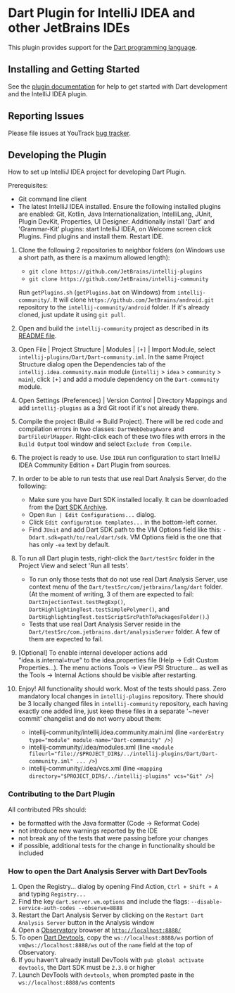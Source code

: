 # Dart Plugin for IntelliJ IDEA and other JetBrains IDEs

This plugin provides support for the [Dart programming language](https://dart.dev/).

## Installing and Getting Started

See the
[plugin documentation](https://www.jetbrains.com/help/idea/dart.html)
for help to get started with Dart development and the IntelliJ IDEA plugin. 

## Reporting Issues

Please file issues at YouTrack
[bug tracker](https://youtrack.jetbrains.com/issues/IDEA?q=Subsystem:%20%7BLang.%20Dart%7D).

## Developing the Plugin

How to set up IntelliJ IDEA project for developing Dart Plugin.

Prerequisites:
- Git command line client
- The latest IntelliJ IDEA installed. Ensure the following installed plugins are enabled:
  Git, Kotlin, Java Internationalization, IntelliLang, JUnit, Plugin DevKit, Properties, UI Designer.
  Additionally install 'Dart' and 'Grammar-Kit' plugins:
  start IntelliJ IDEA, on Welcome screen click Plugins.
  Find plugins and install them. Restart IDE.

1. Clone the following 2 repositories to neighbor folders (on Windows use a short path,
   as there is a maximum allowed length):
     - `git clone https://github.com/JetBrains/intellij-plugins`
     - `git clone https://github.com/JetBrains/intellij-community`
     
   Run `getPlugins.sh` (`getPlugins.bat` on Windows) from `intellij-community/`. It will clone
   `https://github.com/JetBrains/android.git` repository to the `intellij-community/android` folder.
   If it's already cloned, just update it using `git pull`.

2. Open and build the `intellij-community` project as described in its 
   [README file](https://github.com/JetBrains/intellij-community/blob/master/README.md#building-intellij-idea).
   
3. Open File | Project Structure | Modules | `[+]` | Import Module, select `intellij-plugins/Dart/Dart-community.iml`.
   In the same Project Structure dialog open the Dependencies tab of the `intellij.idea.community.main` module
   (`intellij` > `idea` > `community` > `main`), click `[+]` and add a module
   dependency on the `Dart-community` module.

4. Open Settings (Preferences) | Version Control | Directory Mappings and add `intellij-plugins` as a 3rd Git root if it's not already there.

5. Compile the project (Build -> Build Project).
   There will be red code and compilation errors in two classes: `DartWebDebugAware` and` DartFileUrlMapper`.
   Right-click each of these two files with errors in the `Build Output` tool window and select `Exclude from Compile`.

6. The project is ready to use. Use `IDEA` run configuration to start IntelliJ IDEA Community Edition + Dart Plugin from sources.

7. In order to be able to run tests that use real Dart Analysis Server, do the following:
   - Make sure you have Dart SDK installed locally. It can be downloaded from the [Dart SDK Archive](https://dart.dev/tools/sdk/archive).
   - Open `Run | Edit Configurations...` dialog.
   - Click `Edit configuration templates...` in the bottom-left corner.
   - Find `JUnit` and add Dart SDK path to the VM Options field like this: `-Ddart.sdk=path/to/real/dart/sdk`. 
     VM Options field is the one that has only `-ea` text by default.

8. To run all Dart plugin tests, right-click the `Dart/testSrc` folder in the Project View and select 'Run all tests'.
   - To run only those tests that do not use real Dart Analysis Server, use context menu of the `Dart/testSrc/com/jetbrains/lang/dart` folder.
     (At the moment of writing, 3 of them are expected to fail: `DartInjectionTest.testRegExp()`, `DartHighlightingTest.testSimplePolymer()`, 
     and `DartHighlightingTest.testScriptSrcPathToPackagesFolder()`.)
   - Tests that use real Dart Analysis Server reside in the `Dart/testSrc/com.jetbrains.dart/analysisServer` folder.
     A few of them are expected to fail.

9. [Optional] To enable internal developer actions add "idea.is.internal=true"
   to the idea.properties file (Help -> Edit Custom Properties...). The menu actions Tools ->
   View PSI Structure... as well as the Tools -> Internal Actions should be
   visible after restarting.

10. Enjoy! All functionality should work. Most of the tests should pass.
   Zero mandatory local changes in `intellij-plugins` repository.
   There should be 3 locally changed files in `intellij-community` repository, each having exactly one added line,
   just keep these files in a separate '~never commit' changelist and do not worry about them:
     - intellij-community/intellij.idea.community.main.iml (line `<orderEntry type="module" module-name="Dart-community" />`)
     - intellij-community/.idea/modules.xml (line `<module fileurl="file://$PROJECT_DIR$/../intellij-plugins/Dart/Dart-community.iml" ... />`)
     - intellij-community/.idea/vcs.xml (line `<mapping directory="$PROJECT_DIR$/../intellij-plugins" vcs="Git" />`)

### Contributing to the Dart Plugin

All contributed PRs should:

  - be formatted with the Java formatter (Code -> Reformat Code)
  - not introduce new warnings reported by the IDE
  - not break any of the tests that were passing before your changes
  - if possible, additional tests for the change in functionality should be included

### How to open the Dart Analysis Server with Dart DevTools

1. Open the Registry... dialog by opening Find Action, `Ctrl + Shift + A` and typing `Registry...`
2. Find the key `dart.server.vm.options` and include the flags: `--disable-service-auth-codes --observe=8888`
3. Restart the Dart Analysis Server by clicking on the `Restart Dart Analysis Server` button in the Analysis window
4. Open a [Observatory](https://dart-lang.github.io/observatory/) browser at [`http://localhost:8888/`](http://localhost:8888/)
5. To open [Dart Devtools](https://flutter.dev/docs/development/tools/devtools/overview), copy the `ws://localhost:8888/ws` portion of
   `vm@ws://localhost:8888/ws` out of the `name` field at the top of Observatory.
6. If you haven't already install DevTools with `pub global activate devtools`, the Dart SDK must be `2.3.0` or higher
7. Launch DevTools with `devtools`, when prompted paste in the `ws://localhost:8888/ws` contents
